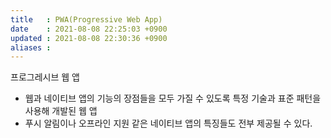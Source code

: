 ```yaml
---
title   : PWA(Progressive Web App)   
date    : 2021-08-08 22:25:03 +0900
updated : 2021-08-08 22:30:36 +0900
aliases : 
---
```

프로그레시브 웹 앱  
- 웹과 네이티브 앱의 기능의 장점들을 모두 가질 수 있도록 특정 기술과 표준 패턴을 사용해 개발된 웹 앱  
- 푸시 알림이나 오프라인 지원 같은 네이티브 앱의 특징들도 전부 제공될 수 있다.

